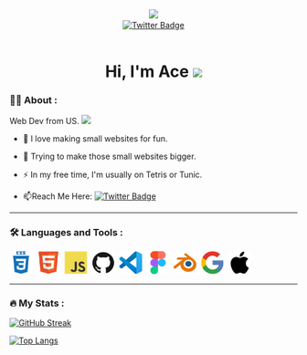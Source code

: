 <div id="header" align="center">
  <img src="https://avataaars.io/?avatarStyle=Circle&topType=ShortHairShortWaved&accessoriesType=Wayfarers&hairColor=BrownDark&facialHairType=Blank&clotheType=Hoodie&clotheColor=PastelBlue&eyeType=Happy&eyebrowType=Default&mouthType=Twinkle&skinColor=Light" width="100"/>

<div id="badges">
  <a href="https://twitter.com/KirbyLover008">
    <img src="https://img.shields.io/badge/Twitter-blue?style=for-the-badge&logo=twitter&logoColor=white" alt="Twitter Badge"/>
  </a>
</div>
<img src="https://komarev.com/ghpvc/?username=your-github-username&style=flat-square&color=blue" alt=""/>
<h1>
  Hi, I'm Ace
  <img src="https://media.giphy.com/media/hvRJCLFzcasrR4ia7z/giphy.gif" width="30px"/>
</h1>
</div>



### :man_technologist: About :

Web Dev from US. <img src="https://media.giphy.com/media/WUlplcMpOCEmTGBtBW/giphy.gif" width="30">

- :telescope: I love making small websites for fun.

- :seedling: Trying to make those small websites bigger.

- :zap: In my free time, I'm usually on Tetris or Tunic.

- :mailbox:Reach Me Here: [![Twitter Badge](https://img.shields.io/badge/-Twitter-blue?style=flat&logo=Twitter&logoColor=white)](https://twitter.com/KirbyLover008)
---


### :hammer_and_wrench: Languages and Tools :

<div>
  <img src="https://github.com/devicons/devicon/blob/master/icons/css3/css3-plain-wordmark.svg"  title="CSS3" alt="CSS" width="40" height="40"/>&nbsp;
  <img src="https://github.com/devicons/devicon/blob/master/icons/html5/html5-original.svg" title="HTML5" alt="HTML" width="40" height="40"/>&nbsp;
  <img src="https://github.com/devicons/devicon/blob/master/icons/javascript/javascript-original.svg" title="JavaScript" alt="JavaScript" width="40" height="40"/>&nbsp;
  <img src="https://raw.githubusercontent.com/devicons/devicon/1119b9f84c0290e0f0b38982099a2bd027a48bf1/icons/github/github-original.svg" title="Github" alt="Github" width="40" height="40"/>&nbsp;
  <img src="https://raw.githubusercontent.com/devicons/devicon/1119b9f84c0290e0f0b38982099a2bd027a48bf1/icons/vscode/vscode-original.svg" title="VS Code" alt="VS Code" width="40" height="40"/>&nbsp;
  <img src="https://raw.githubusercontent.com/devicons/devicon/1119b9f84c0290e0f0b38982099a2bd027a48bf1/icons/figma/figma-original.svg" title="Figma" alt="Figma" width="40" height="40"/>&nbsp;
  <img src="https://github.com/devicons/devicon/blob/master/icons/blender/blender-original.svg" title="Blender" alt="Blender" width="40" height="40"/>&nbsp;
  <img src="https://raw.githubusercontent.com/devicons/devicon/1119b9f84c0290e0f0b38982099a2bd027a48bf1/icons/google/google-original.svg" title="Google" alt="Google" width="40" height="40"/>&nbsp;
  <img src="https://raw.githubusercontent.com/devicons/devicon/1119b9f84c0290e0f0b38982099a2bd027a48bf1/icons/apple/apple-original.svg" title="Apple" alt="Apple" width="40" height="40"/>&nbsp;
</div>

---

### :fire: My Stats :

[![GitHub Streak](http://github-readme-streak-stats.herokuapp.com?user=RinFiz&theme=highcontrast)](https://git.io/streak-stats)

[![Top Langs](https://github-readme-stats.vercel.app/api/top-langs/?username=RinFiz&layout=compact&theme=vision-friendly-dark)](https://github.com/anuraghazra/github-readme-stats)
